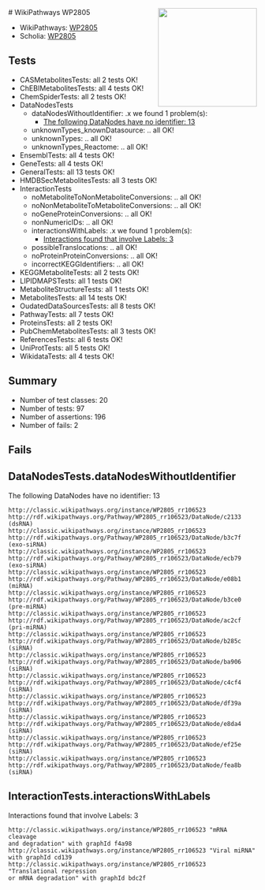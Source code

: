 <img style="float: right; width: 200px" src="https://upload.wikimedia.org/wikipedia/commons/thumb/8/83/Wplogo_with_text_500.png/640px-Wplogo_with_text_500.png" />
# WikiPathways WP2805

* WikiPathways: [WP2805](https://wikipathways.org/pathways/WP2805)
* Scholia: [WP2805](https://scholia.toolforge.org/wikipathways/WP2805)
## Tests
* CASMetabolitesTests: all 2 tests OK!
* ChEBIMetabolitesTests: all 4 tests OK!
* ChemSpiderTests: all 2 tests OK!
* DataNodesTests
    * dataNodesWithoutIdentifier: .x we found 1 problem(s):
        * [The following DataNodes have no identifier: 13](#8792c493)
    * unknownTypes_knownDatasource: .. all OK!
    * unknownTypes: .. all OK!
    * unknownTypes_Reactome: .. all OK!
* EnsemblTests: all 4 tests OK!
* GeneTests: all 4 tests OK!
* GeneralTests: all 13 tests OK!
* HMDBSecMetabolitesTests: all 3 tests OK!
* InteractionTests
    * noMetaboliteToNonMetaboliteConversions: .. all OK!
    * noNonMetaboliteToMetaboliteConversions: .. all OK!
    * noGeneProteinConversions: .. all OK!
    * nonNumericIDs: .. all OK!
    * interactionsWithLabels: .x we found 1 problem(s):
        * [Interactions found that involve Labels: 3](#630d267a)
    * possibleTranslocations: .. all OK!
    * noProteinProteinConversions: .. all OK!
    * incorrectKEGGIdentifiers: .. all OK!
* KEGGMetaboliteTests: all 2 tests OK!
* LIPIDMAPSTests: all 1 tests OK!
* MetaboliteStructureTests: all 1 tests OK!
* MetabolitesTests: all 14 tests OK!
* OudatedDataSourcesTests: all 8 tests OK!
* PathwayTests: all 7 tests OK!
* ProteinsTests: all 2 tests OK!
* PubChemMetabolitesTests: all 3 tests OK!
* ReferencesTests: all 6 tests OK!
* UniProtTests: all 5 tests OK!
* WikidataTests: all 4 tests OK!


## Summary

* Number of test classes: 20
* Number of tests: 97
* Number of assertions: 196
* Number of fails: 2

## Fails

<a name="8792c493" />

## DataNodesTests.dataNodesWithoutIdentifier

The following DataNodes have no identifier: 13
```
http://classic.wikipathways.org/instance/WP2805_rr106523 http://rdf.wikipathways.org/Pathway/WP2805_rr106523/DataNode/c2133 (dsRNA)
http://classic.wikipathways.org/instance/WP2805_rr106523 http://rdf.wikipathways.org/Pathway/WP2805_rr106523/DataNode/b3c7f (exo-siRNA)
http://classic.wikipathways.org/instance/WP2805_rr106523 http://rdf.wikipathways.org/Pathway/WP2805_rr106523/DataNode/ecb79 (exo-siRNA)
http://classic.wikipathways.org/instance/WP2805_rr106523 http://rdf.wikipathways.org/Pathway/WP2805_rr106523/DataNode/e08b1 (miRNA)
http://classic.wikipathways.org/instance/WP2805_rr106523 http://rdf.wikipathways.org/Pathway/WP2805_rr106523/DataNode/b3ce0 (pre-miRNA)
http://classic.wikipathways.org/instance/WP2805_rr106523 http://rdf.wikipathways.org/Pathway/WP2805_rr106523/DataNode/ac2cf (pri-miRNA)
http://classic.wikipathways.org/instance/WP2805_rr106523 http://rdf.wikipathways.org/Pathway/WP2805_rr106523/DataNode/b285c (siRNA)
http://classic.wikipathways.org/instance/WP2805_rr106523 http://rdf.wikipathways.org/Pathway/WP2805_rr106523/DataNode/ba906 (siRNA)
http://classic.wikipathways.org/instance/WP2805_rr106523 http://rdf.wikipathways.org/Pathway/WP2805_rr106523/DataNode/c4cf4 (siRNA)
http://classic.wikipathways.org/instance/WP2805_rr106523 http://rdf.wikipathways.org/Pathway/WP2805_rr106523/DataNode/df39a (siRNA)
http://classic.wikipathways.org/instance/WP2805_rr106523 http://rdf.wikipathways.org/Pathway/WP2805_rr106523/DataNode/e8da4 (siRNA)
http://classic.wikipathways.org/instance/WP2805_rr106523 http://rdf.wikipathways.org/Pathway/WP2805_rr106523/DataNode/ef25e (siRNA)
http://classic.wikipathways.org/instance/WP2805_rr106523 http://rdf.wikipathways.org/Pathway/WP2805_rr106523/DataNode/fea8b (siRNA)
```

<a name="630d267a" />

## InteractionTests.interactionsWithLabels

Interactions found that involve Labels: 3
```
http://classic.wikipathways.org/instance/WP2805_rr106523 "mRNA cleavage
and degradation" with graphId f4a98
http://classic.wikipathways.org/instance/WP2805_rr106523 "Viral miRNA" with graphId cd139
http://classic.wikipathways.org/instance/WP2805_rr106523 "Translational repression
or mRNA degradation" with graphId bdc2f
```

